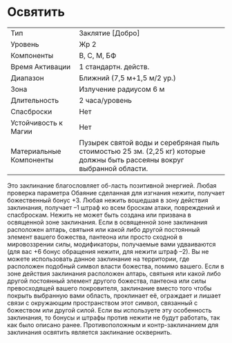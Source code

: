 # Освятить

|                         |                                                                                                                          | 
| ----------------------- | ------------------------------------------------------------------------------------------------------------------------ |
| Тип                     | Заклятие [Добро]                                                                                                         |
| Уровень                 | Жр 2                                                                                                                     |
| Компоненты              | В, С, М, БФ                                                                                                              |
| Время Активации         | 1 стандартн. действ.                                                                                                     |
| Диапазон                | Ближний (7,5 м+1,5 м/2 ур.)                                                                                              |
| Зона                    | Излучение радиусом 6 м                                                                                                   |
| Длительность            | 2 часа/уровень                                                                                                           |
| Спасброски              | Нет                                                                                                                      |
| Устойчивость к Магии    | Нет                                                                                                                      |
| Материальные Компоненты | Пузырек святой воды и серебряная пыль стоимостью 25 зм. (2,25 кг) которые должны быть рассеяны вокруг выбранной области. |

Это заклинание благословляет об-ласть позитивной энергией. Любая проверка параметра Обаяние сделанная для изгнания нежити, получает божественный бонус +3. Любая нежить вошедшая в зону действия заклинания, получает –1 штраф ко всем броскам атаки, повреждений и спасброскам. Нежить не может быть создана или призвана в освященной зоне заклинания. Если в освященной зоне заклинания расположен алтарь, святыня или какой либо другой постоянный элемент вашего божества, пантеона или просто сходной в мировоззрении силы, модификаторы, получаемые вами удваиваются (для вас +6 бонус обращения нежити, для нежити штраф –2). Вы не можете использовать данное заклинание на территории, где расположен подобный символ власти божества, помимо вашего. Если в зоне действия заклинания расположен алтарь, святыня или какой либо другой постоянный элемент другого божества, пантеона или силы превосходящей вашего покровителя, заклинание вместо того чтобы покрыть выбранную вами область, проклинает её, ограждает и лишает связи с окружающим пространством этот символ, связанный с божеством или другой силой. Если вы используете эту особенность заклинания, то бонусы и штрафы против нежити не будут работать, так как было описано ранее. Противоположным и контр-заклинанием для заклинания освятить является заклинание осквернить.
